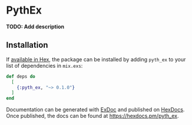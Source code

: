# PythEx

**TODO: Add description**

## Installation

If [available in Hex](https://hex.pm/docs/publish), the package can be installed
by adding `pyth_ex` to your list of dependencies in `mix.exs`:

```elixir
def deps do
  [
    {:pyth_ex, "~> 0.1.0"}
  ]
end
```

Documentation can be generated with [ExDoc](https://github.com/elixir-lang/ex_doc)
and published on [HexDocs](https://hexdocs.pm). Once published, the docs can
be found at <https://hexdocs.pm/pyth_ex>.

